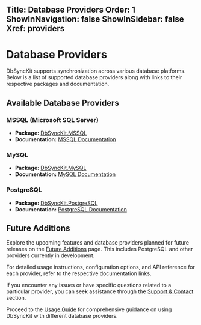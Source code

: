 ﻿﻿Title: Database Providers
Order: 1
ShowInNavigation: false
ShowInSidebar: false
Xref: providers
---

# Database Providers

DbSyncKit supports synchronization across various database platforms. Below is a list of supported database providers along with links to their respective packages and documentation.

## Available Database Providers

### MSSQL (Microsoft SQL Server)

- **Package:** [DbSyncKit.MSSQL](xref:packages/dbsynckit.mssql)
- **Documentation:** [MSSQL Documentation](xref:api-DbSyncKit.MSSQL)

### MySQL

- **Package:** [DbSyncKit.MySQL](xref:packages/dbsynckit.mysql)
- **Documentation:** [MySQL Documentation](xref:api-DbSyncKit.MySQL)

### PostgreSQL

- **Package:** [DbSyncKit.PostgreSQL](xref:packages/dbsynckit.postgresql)
- **Documentation:** [PostgreSQL Documentation](xref:api-DbSyncKit.PostgreSQL)

## Future Additions

Explore the upcoming features and database providers planned for future releases on the [Future Additions](xref:packages/future-additions) page. This includes PostgreSQL and other providers currently in development.

For detailed usage instructions, configuration options, and API reference for each provider, refer to the respective documentation links.

If you encounter any issues or have specific questions related to a particular provider, you can seek assistance through the [Support & Contact](xref:support) section.

Proceed to the [Usage Guide](xref:usage) for comprehensive guidance on using DbSyncKit with different database providers.
